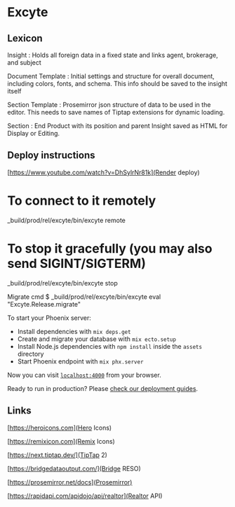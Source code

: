 # Excyte

## Lexicon

Insight
: Holds all foreign data in a fixed state and links agent, brokerage, and subject  

Document Template
: Initial settings and structure for overall document, including colors, fonts, and schema. This info should be saved to the insight itself 

Section Template
: Prosemirror json structure of data to be used in the editor. This needs to save names of Tiptap extensions for dynamic loading.

Section
: End Product with its position and parent Insight saved as HTML for Display or Editing.  

## Deploy instructions

[https://www.youtube.com/watch?v=DhSylrNr81k](Render deploy)
# To connect to it remotely
_build/prod/rel/excyte/bin/excyte remote  
# To stop it gracefully (you may also send SIGINT/SIGTERM)
_build/prod/rel/excyte/bin/excyte stop

Migrate cmd $ _build/prod/rel/excyte/bin/excyte eval "Excyte.Release.migrate"

To start your Phoenix server:

* Install dependencies with `mix deps.get`
* Create and migrate your database with `mix ecto.setup`
* Install Node.js dependencies with `npm install` inside the `assets` directory
* Start Phoenix endpoint with `mix phx.server`

Now you can visit [`localhost:4000`](http://localhost:4000) from your browser.

Ready to run in production? Please [check our deployment guides](https://hexdocs.pm/phoenix/deployment.html).

## Links

[https://heroicons.com](Hero Icons)

[https://remixicon.com](Remix Icons)

[https://next.tiptap.dev/](TipTap 2)

[https://bridgedataoutput.com/](Bridge RESO)

[https://prosemirror.net/docs](Prosemirror)

[https://rapidapi.com/apidojo/api/realtor](Realtor API)
